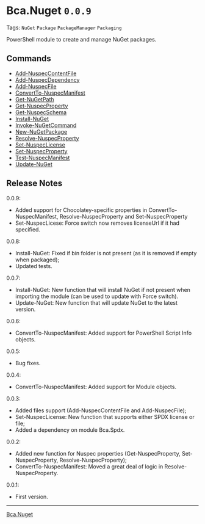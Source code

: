 # Bca.Nuget `0.0.9`
Tags: `NuGet` `Package` `PackageManager` `Packaging`

PowerShell module to create and manage NuGet packages.

## Commands
- [Add-NuspecContentFile](commands/Add-NuspecContentFile.md)
- [Add-NuspecDependency](commands/Add-NuspecDependency.md)
- [Add-NuspecFile](commands/Add-NuspecFile.md)
- [ConvertTo-NuspecManifest](commands/ConvertTo-NuspecManifest.md)
- [Get-NuGetPath](commands/Get-NuGetPath.md)
- [Get-NuspecProperty](commands/Get-NuspecProperty.md)
- [Get-NuspecSchema](commands/Get-NuspecSchema.md)
- [Install-NuGet](commands/Install-NuGet.md)
- [Invoke-NuGetCommand](commands/Invoke-NuGetCommand.md)
- [New-NuGetPackage](commands/New-NuGetPackage.md)
- [Resolve-NuspecProperty](commands/Resolve-NuspecProperty.md)
- [Set-NuspecLicense](commands/Set-NuspecLicense.md)
- [Set-NuspecProperty](commands/Set-NuspecProperty.md)
- [Test-NuspecManifest](commands/Test-NuspecManifest.md)
- [Update-NuGet](commands/Update-NuGet.md)

## Release Notes
0.0.9:
- Added support for Chocolatey-specific properties in ConvertTo-NuspecManifest, Resolve-NuspecProperty and Set-NuspecProperty
- Set-NuspecLicese: Force switch now removes licenseUrl if it had specified.

0.0.8:
- Install-NuGet: Fixed if bin folder is not present (as it is removed if empty when packaged);
- Updated tests.

0.0.7:
- Install-NuGet: New function that will install NuGet if not present when importing the module (can be used to update with Force switch).
- Update-NuGet: New function that will update NuGet to the latest version.

0.0.6:
- ConvertTo-NuspecManifest: Added support for PowerShell Script Info objects.

0.0.5:
- Bug fixes.

0.0.4:
- ConvertTo-NuspecManifest: Added support for Module objects.

0.0.3:
- Added files support (Add-NuspecContentFile and Add-NuspecFile);
- Set-NuspecLicense: New function that supports either SPDX license or file;
- Added a dependency on module Bca.Spdx.

0.0.2:
- Added new function for Nuspec properties (Get-NuspecProperty, Set-NuspecProperty, Resolve-NuspecProperty);
- ConvertTo-NuspecManifest: Moved a great deal of logic in Resolve-NuspecProperty.

0.0.1:
- First version.
---
[Bca.Nuget](https://github.com/baptistecabrera/bca-nuget)
